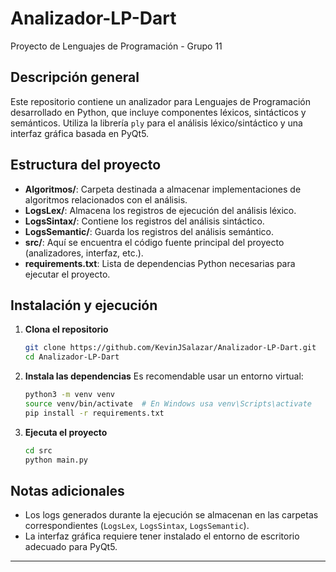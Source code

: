 # Analizador-LP-Dart

Proyecto de Lenguajes de Programación - Grupo 11

## Descripción general

Este repositorio contiene un analizador para Lenguajes de Programación desarrollado en Python, que incluye componentes léxicos, sintácticos y semánticos. Utiliza la librería `ply` para el análisis léxico/sintáctico y una interfaz gráfica basada en PyQt5.

## Estructura del proyecto

- **Algoritmos/**: Carpeta destinada a almacenar implementaciones de algoritmos relacionados con el análisis.
- **LogsLex/**: Almacena los registros de ejecución del análisis léxico.
- **LogsSintax/**: Contiene los registros del análisis sintáctico.
- **LogsSemantic/**: Guarda los registros del análisis semántico.
- **src/**: Aquí se encuentra el código fuente principal del proyecto (analizadores, interfaz, etc.).
- **requirements.txt**: Lista de dependencias Python necesarias para ejecutar el proyecto.

## Instalación y ejecución

1. **Clona el repositorio**
   ```sh
   git clone https://github.com/KevinJSalazar/Analizador-LP-Dart.git
   cd Analizador-LP-Dart
   ```

2. **Instala las dependencias**
   Es recomendable usar un entorno virtual:
   ```sh
   python3 -m venv venv
   source venv/bin/activate  # En Windows usa venv\Scripts\activate
   pip install -r requirements.txt
   ```

3. **Ejecuta el proyecto**
  
   ```sh
   cd src
   python main.py
   ```


## Notas adicionales

- Los logs generados durante la ejecución se almacenan en las carpetas correspondientes (`LogsLex`, `LogsSintax`, `LogsSemantic`).
- La interfaz gráfica requiere tener instalado el entorno de escritorio adecuado para PyQt5.

---

